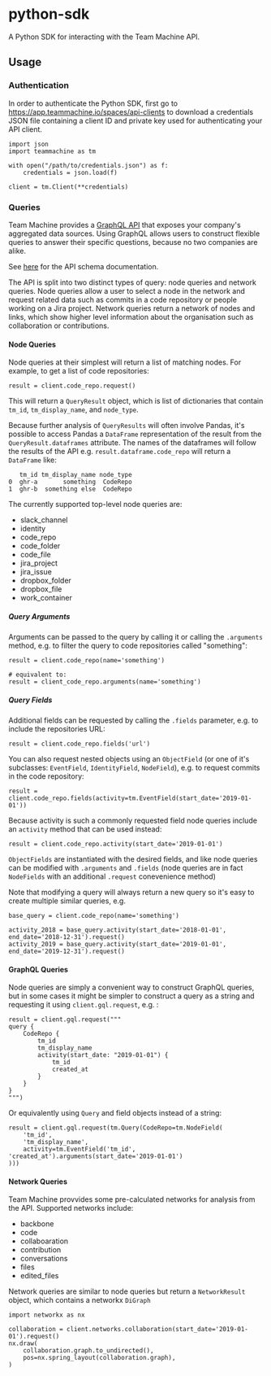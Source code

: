 # python-sdk
A Python SDK for interacting with the Team Machine API.

## Usage

### Authentication

In order to authenticate the Python SDK, first go to <https://app.teammachine.io/spaces/api-clients> to download a credentials JSON file
containing a client ID and private key used for authenticating your API client.

```
import json
import teammachine as tm

with open("/path/to/credentials.json") as f:
    credentials = json.load(f)

client = tm.Client(**credentials)
```

### Queries

Team Machine provides a [GraphQL API](https://graphql.org/) that exposes your company's aggregated data sources. Using GraphQL allows users
to construct flexible queries to answer their specific questions, because no two companies are alike.

See [here](https://htmlpreview.github.io/?https://raw.githubusercontent.com/team-machine/python-sdk/master/docs/schema/index.html) for the API schema documentation.

The API is split into two distinct types of query: node queries and network queries. Node queries allow a user to select a node in the network
and request related data such as commits in a code repository or people working on a Jira project. Network queries return a network of nodes and
links, which show higher level information about the organisation such as collaboration or contributions.

#### Node Queries

Node queries at their simplest will return a list of matching nodes. For example, to get a list of code repositories:

```
result = client.code_repo.request()
```

This will return a `QueryResult` object, which is list of dictionaries that contain `tm_id`, `tm_display_name`, and `node_type`.

Because further analysis of `QueryResults` will often involve Pandas, it's possible to access Pandas a `DataFrame` representation of the result
from the `QueryResult.dataframes` attribute. The names of the dataframes will follow the results of the API e.g. `result.dataframe.code_repo` will
return a `DataFrame` like:

```
   tm_id tm_display_name node_type
0  ghr-a       something  CodeRepo
1  ghr-b  something else  CodeRepo
```


The currently supported top-level node queries are:

- slack_channel
- identity
- code_repo
- code_folder
- code_file
- jira_project
- jira_issue
- dropbox_folder
- dropbox_file
- work_container

##### Query Arguments

Arguments can be passed to the query by calling it or calling the `.arguments` method, e.g. to filter the query to code repositories called "something":

```
result = client.code_repo(name='something')

# equivalent to:
result = client_code_repo.arguments(name='something')
```

##### Query Fields

Additional fields can be requested by calling the `.fields` parameter, e.g. to include the repositories URL:

```
result = client.code_repo.fields('url')
```

You can also request nested objects using an `ObjectField` (or one of it's subclasses: `EventField`, `IdentityField`, `NodeField`), e.g.
to request commits in the code repository:

```
result = client.code_repo.fields(activity=tm.EventField(start_date='2019-01-01'))
```

Because activity is such a commonly requested field node queries include an `activity` method that can be used instead:

```
result = client.code_repo.activity(start_date='2019-01-01')
```

`ObjectFields` are instantiated with the desired fields, and like node queries can be modified with `.arguments` and `.fields` (node queries are in fact `NodeFields` with an additional `.request` conevenience method)

Note that modifying a query will always return a new query so it's easy to create multiple similar queries, e.g.

```
base_query = client.code_repo(name='something')

activity_2018 = base_query.activity(start_date='2018-01-01', end_date='2018-12-31').request()
activity_2019 = base_query.activity(start_date='2019-01-01', end_date='2019-12-31').request()
```


#### GraphQL Queries

Node queries are simply a convenient way to construct GraphQL queries, but in some cases it might be simpler to construct a query as a string and requesting it using `client.gql.request`, e.g. :

```
result = client.gql.request("""
query {
    CodeRepo {
        tm_id
        tm_display_name
        activity(start_date: "2019-01-01") {
            tm_id
            created_at
        }
    }
}
""")
```

Or equivalently using `Query` and field objects instead of a string:

```
result = client.gql.request(tm.Query(CodeRepo=tm.NodeField(
    'tm_id',
    'tm_display_name',
    activity=tm.EventField('tm_id', 'created_at').arguments(start_date='2019-01-01')
)))
```


#### Network Queries

Team Machine provvides some pre-calculated networks for analysis from the API. Supported
networks include:

- backbone
- code
- collaboaration
- contribution
- conversations
- files
- edited_files

Network queries are similar to node queries but return a `NetworkResult` object, which
contains a networkx `DiGraph`

```
import networkx as nx

collaboration = client.networks.collaboration(start_date='2019-01-01').request()
nx.draw(
    collaboration.graph.to_undirected(),
    pos=nx.spring_layout(collaboration.graph),
)
```
